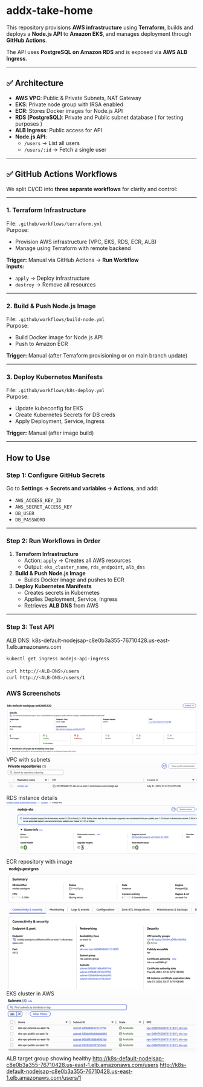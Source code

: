 # addx-take-home

This repository provisions **AWS infrastructure** using **Terraform**, builds and deploys a **Node.js API** to **Amazon EKS**, and manages deployment through **GitHub Actions**.

The API uses **PostgreSQL on Amazon RDS** and is exposed via **AWS ALB Ingress**.

---

## ✅ **Architecture**
- **AWS VPC**: Public & Private Subnets, NAT Gateway
- **EKS**: Private node group with IRSA enabled
- **ECR**: Stores Docker images for Node.js API
- **RDS (PostgreSQL)**: Private and Public subnet database ( for testing purposes )
- **ALB Ingress**: Public access for API
- **Node.js API**:
    - `/users` → List all users
    - `/users/:id` → Fetch a single user

---

## ✅ **GitHub Actions Workflows**
We split CI/CD into **three separate workflows** for clarity and control:

---

### **1. Terraform Infrastructure**
File: `.github/workflows/terraform.yml`  
Purpose:
- Provision AWS infrastructure (VPC, EKS, RDS, ECR, ALB)
- Manage using Terraform with remote backend

**Trigger:** Manual via GitHub Actions → **Run Workflow**  
**Inputs:**
- `apply` → Deploy infrastructure
- `destroy` → Remove all resources

---

### **2. Build & Push Node.js Image**
File: `.github/workflows/build-node.yml`  
Purpose:
- Build Docker image for Node.js API
- Push to Amazon ECR

**Trigger:** Manual (after Terraform provisioning or on main branch update)

---

### **3. Deploy Kubernetes Manifests**
File: `.github/workflows/k8s-deploy.yml`  
Purpose:
- Update kubeconfig for EKS
- Create Kubernetes Secrets for DB creds
- Apply Deployment, Service, Ingress

**Trigger:** Manual (after image build)

---

## **How to Use**
### **Step 1: Configure GitHub Secrets**
Go to **Settings → Secrets and variables → Actions**, and add:
- `AWS_ACCESS_KEY_ID`
- `AWS_SECRET_ACCESS_KEY`
- `DB_USER`
- `DB_PASSWORD`

---

### **Step 2: Run Workflows in Order**
1. **Terraform Infrastructure**
    - Action: `apply` → Creates all AWS resources
    - Output: `eks_cluster_name`, `rds_endpoint`, `alb_dns`
2. **Build & Push Node.js Image**
    - Builds Docker image and pushes to ECR
3. **Deploy Kubernetes Manifests**
    - Creates secrets in Kubernetes
    - Applies Deployment, Service, Ingress
    - Retrieves **ALB DNS** from AWS

---

### **Step 3: Test API**
ALB DNS: k8s-default-nodejsap-c8e0b3a355-76710428.us-east-1.elb.amazonaws.com

```bash
kubectl get ingress nodejs-api-ingress

curl http://<ALB-DNS>/users
curl http://<ALB-DNS>/users/1
```

### **AWS Screenshots**
![alt text][alb] VPC with subnets
![alt text][ecr] RDS instance details
![alt text][eks] ECR repository with image
![alt text][rds] EKS cluster in AWS
![alt text][vpc] ALB target group showing healthy
  http://k8s-default-nodejsap-c8e0b3a355-76710428.us-east-1.elb.amazonaws.com/users
  http://k8s-default-nodejsap-c8e0b3a355-76710428.us-east-1.elb.amazonaws.com/users/1

[alb]: https://github.com/mcarredo2024/addx-take-home/blob/main/images/alb-tg.png
[ecr]: https://github.com/mcarredo2024/addx-take-home/blob/main/images/ecr.png
[eks]: https://github.com/mcarredo2024/addx-take-home/blob/main/images/eks.png
[rds]: https://github.com/mcarredo2024/addx-take-home/blob/main/images/rds.png
[vpc]: https://github.com/mcarredo2024/addx-take-home/blob/main/images/vpc-subnet.png

